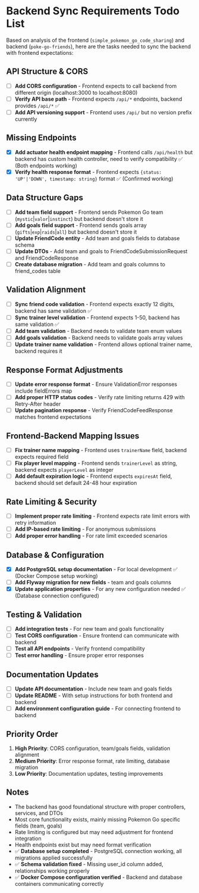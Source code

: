 # Backend Sync Requirements Todo List

Based on analysis of the frontend (`simple_pokemon_go_code_sharing`) and backend (`poke-go-friends`), here are the tasks needed to sync the backend with frontend expectations:

## API Structure & CORS
- [ ] **Add CORS configuration** - Frontend expects to call backend from different origin (localhost:3000 to localhost:8080)
- [ ] **Verify API base path** - Frontend expects `/api/*` endpoints, backend provides `/api/*` ✅
- [ ] **Add API versioning support** - Frontend uses `/api/` but no version prefix currently

## Missing Endpoints
- [x] **Add actuator health endpoint mapping** - Frontend calls `/api/health` but backend has custom health controller, need to verify compatibility ✅ (Both endpoints working)
- [x] **Verify health response format** - Frontend expects `{status: 'UP'|'DOWN', timestamp: string}` format ✅ (Confirmed working)

## Data Structure Gaps
- [ ] **Add team field support** - Frontend sends Pokemon Go team (`mystic`|`valor`|`instinct`) but backend doesn't store it
- [ ] **Add goals field support** - Frontend sends goals array (`gifts`|`exp`|`raids`|`all`) but backend doesn't store it
- [ ] **Update FriendCode entity** - Add team and goals fields to database schema
- [ ] **Update DTOs** - Add team and goals to FriendCodeSubmissionRequest and FriendCodeResponse
- [ ] **Create database migration** - Add team and goals columns to friend_codes table

## Validation Alignment
- [ ] **Sync friend code validation** - Frontend expects exactly 12 digits, backend has same validation ✅
- [ ] **Sync trainer level validation** - Frontend expects 1-50, backend has same validation ✅
- [ ] **Add team validation** - Backend needs to validate team enum values
- [ ] **Add goals validation** - Backend needs to validate goals array values
- [ ] **Update trainer name validation** - Frontend allows optional trainer name, backend requires it

## Response Format Adjustments
- [ ] **Update error response format** - Ensure ValidationError responses include fieldErrors map
- [ ] **Add proper HTTP status codes** - Verify rate limiting returns 429 with Retry-After header
- [ ] **Update pagination response** - Verify FriendCodeFeedResponse matches frontend expectations

## Frontend-Backend Mapping Issues
- [ ] **Fix trainer name mapping** - Frontend uses `trainerName` field, backend expects required field
- [ ] **Fix player level mapping** - Frontend sends `trainerLevel` as string, backend expects `playerLevel` as integer
- [ ] **Add default expiration logic** - Frontend expects `expiresAt` field, backend should set default 24-48 hour expiration

## Rate Limiting & Security
- [ ] **Implement proper rate limiting** - Frontend expects rate limit errors with retry information
- [ ] **Add IP-based rate limiting** - For anonymous submissions
- [ ] **Add proper error handling** - For rate limit exceeded scenarios

## Database & Configuration
- [x] **Add PostgreSQL setup documentation** - For local development ✅ (Docker Compose setup working)
- [ ] **Add Flyway migration for new fields** - team and goals columns
- [x] **Update application properties** - For any new configuration needed ✅ (Database connection configured)

## Testing & Validation
- [ ] **Add integration tests** - For new team and goals functionality
- [ ] **Test CORS configuration** - Ensure frontend can communicate with backend
- [ ] **Test all API endpoints** - Verify frontend compatibility
- [ ] **Test error handling** - Ensure proper error responses

## Documentation Updates
- [ ] **Update API documentation** - Include new team and goals fields
- [ ] **Update README** - With setup instructions for both frontend and backend
- [ ] **Add environment configuration guide** - For connecting frontend to backend

## Priority Order
1. **High Priority**: CORS configuration, team/goals fields, validation alignment
2. **Medium Priority**: Error response format, rate limiting, database migration
3. **Low Priority**: Documentation updates, testing improvements

## Notes
- The backend has good foundational structure with proper controllers, services, and DTOs
- Most core functionality exists, mainly missing Pokemon Go specific fields (team, goals)
- Rate limiting is configured but may need adjustment for frontend integration
- Health endpoints exist but may need format verification
- ✅ **Database setup completed** - PostgreSQL connection working, all migrations applied successfully
- ✅ **Schema validation fixed** - Missing user_id column added, relationships working properly
- ✅ **Docker Compose configuration verified** - Backend and database containers communicating correctly
